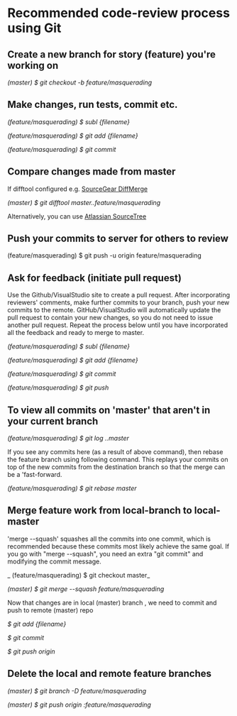 # Recommended code-review process using Git

## Create a new branch for story (feature) you're working on
_(master) $ git checkout -b feature/masquerading_

## Make changes, run tests, commit etc.
_(feature/masquerading) $ subl {filename}_

_(feature/masquerading) $ git add {filename}_

_(feature/masquerading) $ git commit_

## Compare changes made from master
If difftool configured e.g. [SourceGear DiffMerge](https://sourcegear.com/diffmerge)

_(master) $ git difftool master..feature/masquerading_

Alternatively, you can use [Atlassian SourceTree](https://www.atlassian.com/software/sourcetree)

## Push your commits to server for others to review
(feature/masquerading) $ git push -u origin feature/masquerading

## Ask for feedback (initiate pull request)
Use the Github/VisualStudio site to create a pull request. After incorporating reviewers' comments, 
make further commits to your branch, push your new commits to the remote. GitHub/VisualStudio will 
automatically update the pull request to contain your new changes, so you do not need to issue another 
pull request. Repeat the process below until you have incorporated all the feedback and ready to merge
to master.

_(feature/masquerading) $ subl {filename}_

_(feature/masquerading) $ git add {filename}_

_(feature/masquerading) $ git commit_

_(feature/masquerading) $ git push_

## To view all commits on 'master' that aren't in your current branch
_(feature/masquerading) $ git log ..master_

If you see any commits here (as a result of above command), then rebase the feature branch using following command.
This replays your commits on top of the new commits from the destination branch so that the merge can be a 'fast-forward.

_(feature/masquerading) $ git rebase master_

## Merge feature work from local-branch to local-master 
'merge --squash' squashes all the commits into one commit, which is recommended because these commits most likely achieve the same goal. If you go 
with "merge --squash", you need an extra "git commit" and modifying the commit message.

_ (feature/masquerading) $ git checkout master_

_(master) $ git merge --squash feature/masquerading_

Now that changes are in local (master) branch , we need to commit and push to remote (master) repo

_$ git add {filename}_

_$ git commit_

_$ git push origin_

## Delete the local and remote feature branches

_(master) $ git branch -D feature/masquerading_

_(master) $ git push origin :feature/masquerading_

